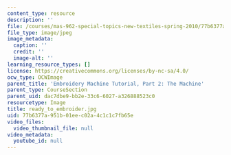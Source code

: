 ```yaml
---
content_type: resource
description: ''
file: /courses/mas-962-special-topics-new-textiles-spring-2010/77b6377a951b01eec02a4c1c1c7fb65e_ready_to_embroider.jpg
file_type: image/jpeg
image_metadata:
  caption: ''
  credit: ''
  image-alt: ''
learning_resource_types: []
license: https://creativecommons.org/licenses/by-nc-sa/4.0/
ocw_type: OCWImage
parent_title: 'Embroidery Machine Tutorial, Part 2: The Machine'
parent_type: CourseSection
parent_uid: dac7dbe9-bb2e-33c6-6027-a326888523c0
resourcetype: Image
title: ready_to_embroider.jpg
uid: 77b6377a-951b-01ee-c02a-4c1c1c7fb65e
video_files:
  video_thumbnail_file: null
video_metadata:
  youtube_id: null
---
```

